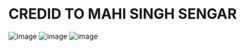 # CREDID TO MAHI SINGH SENGAR
![image](https://user-images.githubusercontent.com/67635283/178804395-0b4b6e1f-c20c-4e86-8e34-d1562dab34fd.png)
![image](https://user-images.githubusercontent.com/67635283/178804414-92ac5ed4-4a1d-4ef0-ace7-2d87cb469970.png)
![image](https://user-images.githubusercontent.com/67635283/178804424-d29bd656-ac21-455d-9c57-17d12db096e2.png)
